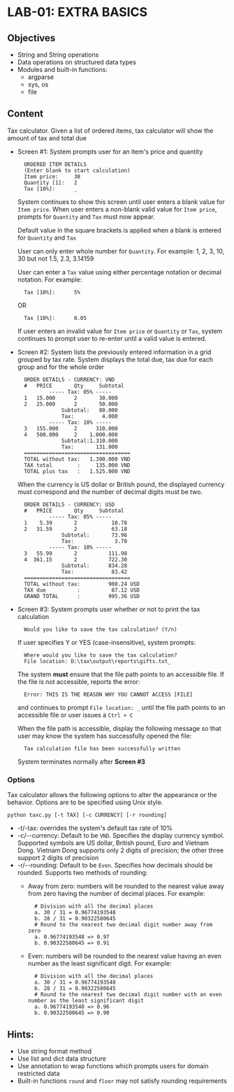 # LAB-01: EXTRA BASICS #
## Objectives ##
- String and String operations
- Data operations on structured data types
- Modules and built-in functions:
	+ argparse
	+ sys, os
	+ file

## Content ##
Tax calculator. Given a list of ordered items, tax calculator will show the amount of tax and total due  
	
- Screen #1: System prompts user for an item's price and quantity
	
		ORDERED ITEM DETAILS
		(Enter blank to start calculation)
		Item price: 	30
		Quantity [1]:	2
		Tax [10%]:		_
	System continues to show this screen until user enters a blank value for `Item price`. When user enters a non-blank valid value for `Item price`, prompts for `Quantity` and `Tax` must now appear.
		
	Default value in the square brackets is applied when a blank is entered for `Quantity` and `Tax` 

	User can only enter whole number for `Quantity`. For example: 1, 2, 3, 10, 30 but not 1.5, 2.3, 3.14159

	User can enter a `Tax` value using either percentage notation or decimal notation. For example:
		
		Tax [10%]:		5%

	OR

		Tax [10%]:		0.05

	If user enters an invalid value for `Item price` or `Quantity` or `Tax`, system continues to prompt user to re-enter until a valid value is entered.

- Screen #2: System lists the previously entered information in a grid grouped by tax rate. System displays the total due, tax due for each group and for the whole order
			
		ORDER DETAILS - CURRENCY: VND
		#	PRICE		Qty		Subtotal
				----- Tax: 05% -----
		1	15.000		2		30.000
		2	25.000		2		50.000
					Subtotal:	80.000
					Tax:		 4.000
				----- Tax: 10% -----
		3	155.000		2	   310.000
		4	500.000		2	 1.000.000
					Subtotal:1.310.000
					Tax:	   131.000
		==================================
		TOTAL without tax:	 1.390.000 VND
		TAX total		 :	   135.000 VND
		TOTAL plus tax   :	 1.525.000 VND

	When the currency is US dollar or British pound, the displayed currency must correspond and the number of decimal digits must be two.
		
		ORDER DETAILS - CURRENCY: USD
		#	PRICE		Qty		Subtotal
				----- Tax: 05% -----
		1	 5.39		2			10.78
		2	31.59		2			63.18
					Subtotal:		73.96
					Tax:		 	 3.70
				----- Tax: 10% -----
		3	55.99		2	   	   111.98
		4  361.15		2	 	   722.30
					Subtotal:	   834.28
					Tax:	   	    83.42
		==================================
		TOTAL without tax:	 	   908.24 USD 
		TAX due	 		 :	   		87.12 USD
		GRAND TOTAL		 :	 	   995.36 USD

- Screen #3: System prompts user whether or not to print the tax calculation

		Would you like to save the tax calculation? (Y/n)
	
	If user specifies Y or YES (case-insensitive), system prompts: 

		Where would you like to save the tax calculation?
		File location: D:\tax\output\reports\gifts.txt_

	The system **must** ensure that the file path points to an accessible file. If the file is not accessible, reports the error:

		Error: THIS IS THE REASON WHY YOU CANNOT ACCESS [FILE] 
			
	and continues to prompt `File location: _` until the file path points to an accessible file or user issues a `Ctrl + C` 

	When the file path is accessible, display the following message so that user may know the system has successfully opened the file:

		Tax calculation file has been successfully written

	System terminates normally after **Screen #3**

### Options
Tax calculator allows the following options to alter the appearance or the behavior. Options are to be specified using Unix style.
		
	python taxc.py [-t TAX] [-c CURRENCY] [-r rounding]
	
- -t/-tax: overrides the system's default tax rate of 10% 
- -c/--currency: Default to be `VND`. Specifies the display currency symbol. Supported symbols are US dollar, British pound, Euro and Vietnam Dong. Vietnam Dong supports only 2 digits of precision; the other three support 2 digits of precision
- -r/--rounding: Default to be `Even`. Specifies how decimals should be rounded. Supports two methods of rounding:
	+ Away from zero: numbers will be rounded to the nearest value away from zero having the number of decimal places. For example:
		
			# Division with all the decimal places
			a. 30 / 31 = 0.96774193548
			b. 28 / 31 = 0.90322580645
			# Round to the nearest two decimal digit number away from zero
			a. 0.96774193548 => 0.97
			b. 0.90322580645 => 0.91

	+ Even: numbers will be rounded to the nearest value having an even number as the least significant digit. For example:
		
			# Division with all the decimal places
			a. 30 / 31 = 0.96774193548
			b. 28 / 31 = 0.90322580645
			# Round to the nearest two decimal digit number with an even number as the least significant digit
			a. 0.96774193548 => 0.96
			b. 0.90322580645 => 0.90

## Hints:
- Use string format method
- Use list and dict data structure
- Use annotation to wrap functions which prompts users for domain restricted data
- Built-in functions `round` and `floor` may not satisfy rounding requirements